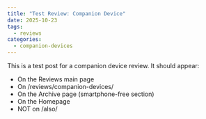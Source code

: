 ```yaml
---
title: "Test Review: Companion Device"
date: 2025-10-23
tags:
  - reviews
categories:
  - companion-devices
---
```


This is a test post for a companion device review. It should appear:
- On the Reviews main page
- On /reviews/companion-devices/
- On the Archive page (smartphone-free section)
- On the Homepage
- NOT on /also/

